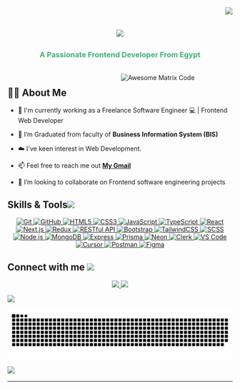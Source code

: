 
<!--horizontal divider(gradiant)-->
<!--<img src="https://user-images.githubusercontent.com/73097560/115834477-dbab4500-a447-11eb-908a-139a6edaec5c.gif">-->

<img align="right" src="https://visitor-badge.laobi.icu/badge?page_id=salesp07.salesp07" />

<h1 align="center">
    <img src="https://readme-typing-svg.herokuapp.com/?font=Righteous&size=35&center=true&vCenter=true&width=500&height=70&duration=4000&lines=Hi+There!+👋;+I'm+Asmaa+Saeed!;" />
</h1>

<!--horizontal divider(gradiant)-->
<!--<img src="https://user-images.githubusercontent.com/73097560/115834477-dbab4500-a447-11eb-908a-139a6edaec5c.gif">-->

<h3 align="center" style="color:MediumSeaGreen;" font="bold">A Passionate Frontend Developer From Egypt</h3>

<br/>

<img  align = "right" width="250" src = 'https://github.com/MarikIshtar007/MarikIshtar007/blob/master/images/matrix.gif' alt = 'Awesome Matrix Code' align='right'/>




<!--h1 without bottom border-->
<h2>👩‍💻 About Me</h2>

<div align="left">
        
<!--Intro start-->
- 🔭  I'm currently working as a Freelance Software Engineer 💻 | Frontend Web Developer 

- 🌱 I’m Graduated from faculty of **Business Information System (BIS)**

- ☁️ I've keen interest in Web Development.

- 📫 Feel free to reach me out
  <a href="https://mail.google.com/mail/?view=cm&fs=1&to=asmaasaeed.dev@gmail.com" target="_blank" rel="noopener">
    <b>My Gmail</b>
  </a>
  
- 👯 I’m looking to collaborate on Frontend software engineering projects

<!--Intro end-->

<!--h1 without bottom border-->
<h2> Skills & Tools<img src = "https://media2.giphy.com/media/QssGEmpkyEOhBCb7e1/giphy.gif?cid=ecf05e47a0n3gi1bfqntqmob8g9aid1oyj2wr3ds3mg700bl&rid=giphy.gif" width = 32px> </h2>
<a href="https://www.java.com" target="_blank"> 
<!--tech stack icons-->
<div align="center">

   <!-- Git -->
  <a href="https://git-scm.com/" target="_blank" rel="noopener">
    <img alt="Git" src="https://img.shields.io/badge/Git-F05032?style=for-the-badge&logo=git&logoColor=white">
  </a>

  <!-- GitHub -->
  <a href="https://github.com/" target="_blank" rel="noopener">
    <img alt="GitHub" src="https://img.shields.io/badge/GitHub-181717?style=for-the-badge&logo=github&logoColor=white">
  </a>

  <!-- HTML -->
  <a href="https://developer.mozilla.org/docs/Web/HTML" target="_blank" rel="noopener">
    <img alt="HTML5" src="https://img.shields.io/badge/HTML5-E34F26?style=for-the-badge&logo=html5&logoColor=white">
  </a>

  <!-- CSS -->
  <a href="https://developer.mozilla.org/docs/Web/CSS" target="_blank" rel="noopener">
    <img alt="CSS3" src="https://img.shields.io/badge/CSS3-1572B6?style=for-the-badge&logo=css3&logoColor=white">
  </a>

  <!-- JavaScript -->
  <a href="https://developer.mozilla.org/docs/Web/JavaScript" target="_blank" rel="noopener">
    <img alt="JavaScript" src="https://img.shields.io/badge/JavaScript-F7DF1E?style=for-the-badge&logo=javascript&logoColor=000000">
  </a>

  <!-- TypeScript -->
  <a href="https://www.typescriptlang.org/" target="_blank" rel="noopener">
    <img alt="TypeScript" src="https://img.shields.io/badge/TypeScript-3178C6?style=for-the-badge&logo=typescript&logoColor=white">
  </a>

  <!-- React -->
  <a href="https://react.dev/" target="_blank" rel="noopener">
    <img alt="React" src="https://img.shields.io/badge/React-61DAFB?style=for-the-badge&logo=react&logoColor=000000">
  </a>

 <!-- Next.js -->
  <a href="https://nextjs.org/" target="_blank" rel="noopener">
    <img alt="Next.js" src="https://img.shields.io/badge/Next.js-000000?style=for-the-badge&logo=nextdotjs&logoColor=white">
  </a>
  
   <!-- Redux -->
  <a href="https://redux.js.org/" target="_blank" rel="noopener">
    <img alt="Redux" src="https://img.shields.io/badge/Redux-764ABC?style=for-the-badge&logo=redux&logoColor=white">
  </a>

  <!-- RESTful API -->
  <a href="https://restfulapi.net/" target="_blank" rel="noopener">
    <img alt="RESTful API" src="https://img.shields.io/badge/RESTful_API-02569B?style=for-the-badge&logo=api&logoColor=white">
  </a>

  <!-- Bootstrap -->
  <a href="https://getbootstrap.com/" target="_blank" rel="noopener">
    <img alt="Bootstrap" src="https://img.shields.io/badge/Bootstrap-7952B3?style=for-the-badge&logo=bootstrap&logoColor=white">
  </a>

  <!-- Tailwind CSS -->
  <a href="https://tailwindcss.com/" target="_blank" rel="noopener">
    <img alt="TailwindCSS" src="https://img.shields.io/badge/Tailwind_CSS-06B6D4?style=for-the-badge&logo=tailwindcss&logoColor=white">
  </a>

  <!-- SCSS / Sass -->
  <a href="https://sass-lang.com/" target="_blank" rel="noopener">
    <img alt="SCSS" src="https://img.shields.io/badge/SCSS-CC6699?style=for-the-badge&logo=sass&logoColor=white">
  </a>

  <!-- Node.js -->
  <a href="https://nodejs.org/" target="_blank" rel="noopener">
    <img alt="Node.js" src="https://img.shields.io/badge/Node.js-339933?style=for-the-badge&logo=nodedotjs&logoColor=white">
  </a>

  <!-- MongoDB -->
  <a href="https://www.mongodb.com/" target="_blank" rel="noopener">
    <img alt="MongoDB" src="https://img.shields.io/badge/MongoDB-47A248?style=for-the-badge&logo=mongodb&logoColor=white">
  </a>

  <!-- Express -->
  <a href="https://expressjs.com/" target="_blank" rel="noopener">
    <img alt="Express" src="https://img.shields.io/badge/Express-000000?style=for-the-badge&logo=express&logoColor=white">
  </a>
  
  <!-- Prisma -->
<a href="https://www.prisma.io/" target="_blank" rel="noopener">
  <img alt="Prisma" src="https://img.shields.io/badge/Prisma-2D3748?style=for-the-badge&logo=prisma&logoColor=white">
</a>

<!-- Neon -->
<a href="https://neon.tech/" target="_blank" rel="noopener">
  <img alt="Neon" src="https://img.shields.io/badge/Neon-0085FF?style=for-the-badge&logo=neon&logoColor=white">
</a>

<!-- Clerk -->
<a href="https://clerk.com/" target="_blank" rel="noopener">
  <img alt="Clerk" src="https://img.shields.io/badge/Clerk-5A67D8?style=for-the-badge&logo=clerk&logoColor=white">
</a>

<a href="https://code.visualstudio.com/" target="_blank" rel="noopener">
  <img alt="VS Code" src="https://img.shields.io/badge/VS_Code-007ACC?style=for-the-badge&logo=visualstudiocode&logoColor=white">
</a>

<!-- Cursor -->
<a href="https://cursor.sh/" target="_blank" rel="noopener">
  <img alt="Cursor" src="https://img.shields.io/badge/Cursor-000000?style=for-the-badge&logo=cursor&logoColor=white">
</a>

<!-- Postman -->
<a href="https://www.postman.com/" target="_blank" rel="noopener">
  <img alt="Postman" src="https://img.shields.io/badge/Postman-FF6C37?style=for-the-badge&logo=postman&logoColor=white">
</a>


<a href="https://www.figma.com/" target="_blank" rel="noopener">
  <img alt="Figma" src="https://img.shields.io/badge/Figma-F24E1E?style=for-the-badge&logo=figma&logoColor=white">
</a>

</div>

<!-- Connect with me Section -->
<h2> Connect with me <img src="https://media2.giphy.com/media/j2pOGeGYKe2xCCKwfi/giphy.gif?cid=ecf05e47k0ok8h4c9z1jht5w2zokuzgf8qg5utqih7vwhz6y&rid=giphy.gif" width="32px"></h2>

<p align="center">
  <a href="mailto:asmaasaeed.dev@gmail.com" target="_blank">
    <img src="https://img.shields.io/badge/Gmail-D14836?style=for-the-badge&logo=gmail&logoColor=white" />
  </a>
  <a href="https://www.linkedin.com/in/asmaa-saeed-%E2%9C%AA-20a5a8274/" target="_blank">
    <img src="https://img.shields.io/badge/LinkedIn-0077B5?style=for-the-badge&logo=linkedin&logoColor=white" />
<!--   </a>
   <a href="https://your-portfolio-link.com" target="_blank">
    <img src="https://img.shields.io/badge/Portfolio-8A2BE2?style=for-the-badge&logo=vercel&logoColor=white" />
  </a> -->
 
</p>



<!--horizontal divider(gradiant)-->
<img src="https://user-images.githubusercontent.com/73097560/115834477-dbab4500-a447-11eb-908a-139a6edaec5c.gif">



<p align="center">
  <img src="https://github.com/Platane/snk/raw/output/github-contribution-grid-snake.svg" alt="snake" />
</p>

<!--horizontal divider(gradiant)-->
<img src="https://user-images.githubusercontent.com/73097560/115834477-dbab4500-a447-11eb-908a-139a6edaec5c.gif">

----------------------------------------------------------------------

